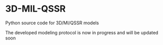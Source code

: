 # 3D-MIL-QSSR
Python source code for 3D/MI/QSSR models

The developed modeling protocol is now in progress and will be updated soon


